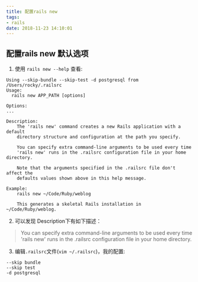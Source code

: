 ```yaml
---
title: 配置rails new
tags:
- rails
date: 2018-11-23 14:10:01
---
```

## 配置rails new 默认选项

1. 使用 `rails new --help` 查看:

```
Using --skip-bundle --skip-test -d postgresql from /Users/rocky/.railsrc
Usage:
  rails new APP_PATH [options]

Options:
...

Description:
    The 'rails new' command creates a new Rails application with a default
    directory structure and configuration at the path you specify.

    You can specify extra command-line arguments to be used every time
    'rails new' runs in the .railsrc configuration file in your home directory.

    Note that the arguments specified in the .railsrc file don't affect the
    defaults values shown above in this help message.

Example:
    rails new ~/Code/Ruby/weblog

    This generates a skeletal Rails installation in ~/Code/Ruby/weblog.
```

2. 可以发现 Description下有如下描述：

> You can specify extra command-line arguments to be used every time
    'rails new' runs in the .railsrc configuration file in your home directory.

3. 编辑`.railsrc`文件(`vim ~/.railsrc`)，我的配置:

```
--skip bundle
--skip test
-d postgresql
```
